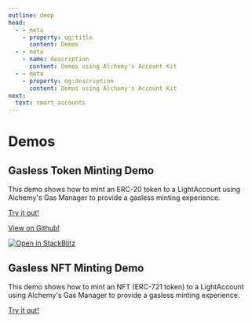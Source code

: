 ```yaml
---
outline: deep
head:
  - - meta
    - property: og:title
      content: Demos
  - - meta
    - name: description
      content: Demos using Alchemy's Account Kit
  - - meta
    - property: og:description
      content: Demos using Alchemy's Account Kit
next:
  text: smart accounts
---
```


# Demos

## Gasless Token Minting Demo

This demo shows how to mint an ERC-20 token to a LightAccount using Alchemy's Gas Manager to provide a gasless minting experience.

[Try it out!](https://aa-simple-dapp.vercel.app/)

[View on Github!](https://github.com/alchemyplatform/aa-sdk/tree/development/examples/aa-simple-dapp)

[![Open in StackBlitz](https://developer.stackblitz.com/img/open_in_stackblitz.svg)](https://stackblitz.com/github/alchemyplatform/aa-sdk/tree/main/examples/aa-simple-dapp?file=README.md)

## Gasless NFT Minting Demo

This demo shows how to mint an NFT (ERC-721 token) to a LightAccount using Alchemy's Gas Manager to provide a gasless minting experience.

[Try it out!](https://gasless-nft-minter-v2.vercel.app/)
